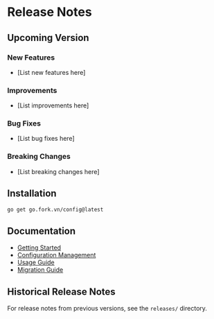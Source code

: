 # Release Notes

## Upcoming Version

### New Features
- [List new features here]

### Improvements
- [List improvements here]

### Bug Fixes
- [List bug fixes here]

### Breaking Changes
- [List breaking changes here]

## Installation

```bash
go get go.fork.vn/config@latest
```

## Documentation

- [Getting Started](docs/index.md)
- [Configuration Management](docs/config.md)
- [Usage Guide](docs/usage.md)
- [Migration Guide](MIGRATION.md)

## Historical Release Notes

For release notes from previous versions, see the `releases/` directory.
